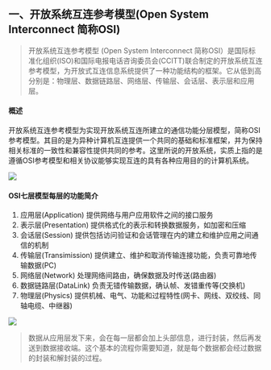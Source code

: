 ## 一、开放系统互连参考模型(Open System Interconnect 简称OSI)

> 开放系统互连参考模型 (Open System Interconnect 简称OSI）是国际标准化组织(ISO)和国际电报电话咨询委员会(CCITT)联合制定的开放系统互连参考模型，为开放式互连信息系统提供了一种功能结构的框架。它从低到高分别是：物理层、数据链路层、网络层、传输层、会话层、表示层和应用层。

#### 概述

开放系统互连参考模型为实现开放系统互连所建立的通信功能分层模型，简称OSI参考模型。其目的是为异种计算机互连提供一个共同的基础和标准框架，并为保持相关标准的一致性和兼容性提供共同的参考。这里所说的开放系统，实质上指的是遵循OSI参考模型和相关协议能够实现互连的具有各种应用目的的计算机系统。

![](https://user-gold-cdn.xitu.io/2018/2/24/161c7e76f5d68317?imageView2/0/w/1280/h/960/format/webp/ignore-error/1)

 #### OSI七层模型每层的功能简介

1.  应用层(Application) 提供网络与用户应用软件之间的接口服务
2.  表示层(Presentation) 提供格式化的表示和转换数据服务，如加密和压缩
3.  会话层(Session) 提供包括访问验证和会话管理在内的建立和维护应用之间通信的机制
4.  传输层(Transimission) 提供建立、维护和取消传输连接功能，负责可靠地传输数据(PC)
5.  网络层(Network) 处理网络间路由，确保数据及时传送(路由器)
6.  数据链路层(DataLink) 负责无错传输数据，确认帧、发错重传等(交换机)
7.  物理层(Physics) 提供机械、电气、功能和过程特性(网卡、网线、双绞线、同轴电缆、中继器)

  ![](https://user-gold-cdn.xitu.io/2018/2/24/161c7e7691f54d5d?imageView2/0/w/1280/h/960/format/webp/ignore-error/1)



> 数据从应用层发下来，会在每一层都会加上头部信息，进行封装，然后再发送到数据接收端。这个基本的流程你需要知道，就是每个数据都会经过数据的封装和解封装的过程。

 
<!--stackedit_data:
eyJoaXN0b3J5IjpbLTM0ODMwNzY1MywxOTc3NTg2Mzc3XX0=
-->